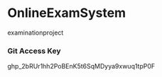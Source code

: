 # OnlineExamSystem
examinationproject

<h3>Git Access Key</h3>
<div>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</div>
